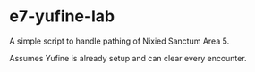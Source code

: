 # e7-yufine-lab
A simple script to handle pathing of Nixied Sanctum Area 5. 

Assumes Yufine is already setup and can clear every encounter.